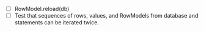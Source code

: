 - [ ] RowModel.reload(db)
- [ ] Test that sequences of rows, values, and RowModels from database and statements can be iterated twice.